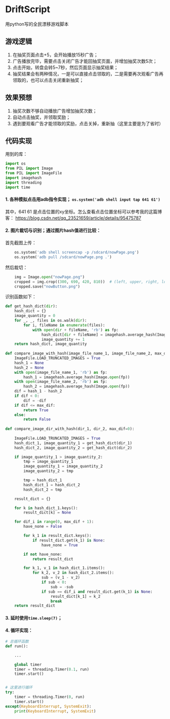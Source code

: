 # DriftScript
用python写的全民漂移游戏脚本

## 游戏逻辑
1. 在抽奖页面点击+5，会开始播放15秒广告；
2. 广告播放完毕，需要点击关闭广告才能回抽奖页面，并增加抽奖次数5次；
3. 点击开始，转盘会转5~7秒，然后页面显示抽奖结果；
4. 抽奖结果会有两种情况，一是可以直接点击领取的，二是需要再次观看广告再领取的，也可以点击关闭重新抽奖；

## 效果预想
1. 抽奖次数不够自动播放广告增加抽奖次数；
2. 自动点击抽奖，并领取奖励；
3. 遇到要观看广告才能领取的奖励，点击关掉，重新抽（这里主要是为了省时）

## 代码实现
用到的库：
```Python
import os
from PIL import Image
from PIL import ImageFile
import imagehash
import threading
import time
```
#### 1. 各种模拟点击用adb指令实现； `os.system('adb shell input tap 641 61')`  
其中，641 61 是点击位置的xy坐标。怎么查看点击位置坐标可以参考我的这篇博客：
https://blog.csdn.net/qq_23521659/article/details/95475787
#### 2. 图片裁切与识别；通过图片hash值进行比较：

首先截图上传：
```Python
    os.system('adb shell screencap -p /sdcard/nowPage.png')
    os.system('adb pull /sdcard/nowPage.png .')
```
然后裁切：
```Python
    img = Image.open("nowPage.png")
    cropped = img.crop((300, 690, 420, 810))  # (left, upper, right, lower)
    cropped.save("nowButton.png")
```  
识别函数如下：

```Python
def get_hash_dict(dir):
    hash_dict = {}
    image_quantity = 0
    for _, _, files in os.walk(dir):
        for i, fileName in enumerate(files):
            with open(dir + fileName, 'rb') as fp:
                hash_dict[dir + fileName] = imagehash.average_hash(Image.open(fp))
                image_quantity += 1
    return hash_dict, image_quantity
    
def compare_image_with_hash(image_file_name_1, image_file_name_2, max_dif=0):
    ImageFile.LOAD_TRUNCATED_IMAGES = True
    hash_1 = None
    hash_2 = None
    with open(image_file_name_1, 'rb') as fp:
        hash_1 = imagehash.average_hash(Image.open(fp))
    with open(image_file_name_2, 'rb') as fp:
        hash_2 = imagehash.average_hash(Image.open(fp))
    dif = hash_1 - hash_2
    if dif < 0:
        dif = -dif
    if dif <= max_dif:
        return True
    else:
        return False
        
def compare_image_dir_with_hash(dir_1, dir_2, max_dif=0):
  
    ImageFile.LOAD_TRUNCATED_IMAGES = True
    hash_dict_1, image_quantity_1 = get_hash_dict(dir_1)
    hash_dict_2, image_quantity_2 = get_hash_dict(dir_2)

    if image_quantity_1 > image_quantity_2:
        tmp = image_quantity_1
        image_quantity_1 = image_quantity_2
        image_quantity_2 = tmp

        tmp = hash_dict_1
        hash_dict_1 = hash_dict_2
        hash_dict_2 = tmp

    result_dict = {}

    for k in hash_dict_1.keys():
        result_dict[k] = None

    for dif_i in range(0, max_dif + 1):
        have_none = False

        for k_1 in result_dict.keys():
            if result_dict.get(k_1) is None:
                have_none = True

        if not have_none:
            return result_dict

        for k_1, v_1 in hash_dict_1.items():
            for k_2, v_2 in hash_dict_2.items():
                sub = (v_1 - v_2)
                if sub < 0:
                    sub = -sub
                if sub == dif_i and result_dict.get(k_1) is None:
                    result_dict[k_1] = k_2
                    break
    return result_dict  
```
#### 3. 延时使用`time.sleep(7)`；
#### 4. 循环实现：  

```Python
# 总循环函数
def run():

    ...

    global timer
    timer = threading.Timer(0.1, run)
    timer.start()


# 这里进行循环
try:
    timer = threading.Timer(0, run)
    timer.start()
except(KeyboardInterrupt, SystemExit):
    print(KeyboardInterrupt, SystemExit)
```

